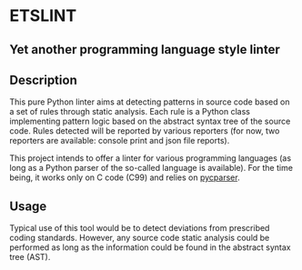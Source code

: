 # ETSLINT
## Yet another programming language style linter

## Description
This pure Python linter aims at detecting patterns in source code based on a set of rules through static analysis. Each rule is a Python class implementing pattern logic based on the abstract syntax tree of the source code. Rules detected will be reported by various reporters (for now, two reporters are available: console print and json file reports).

This project intends to offer a linter for various programming languages (as long as a Python parser of the so-called language is available). For the time being, it works only on C code (C99) and relies on [pycparser](https://github.com/eliben/pycparser). 

## Usage
Typical use of this tool would be to detect deviations from prescribed coding standards. However, any source code static analysis could be performed as long as the information could be found in the abstract syntax tree (AST).
